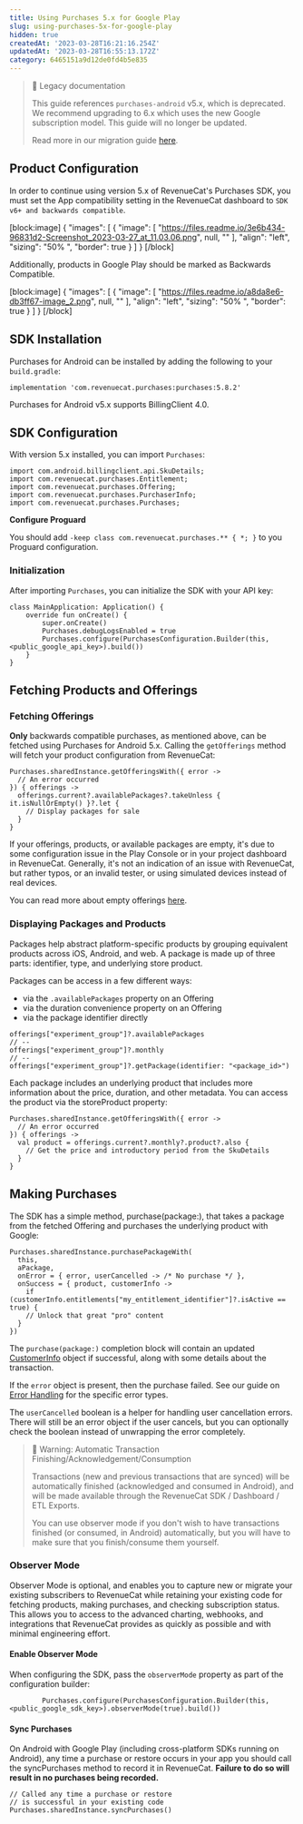 ```yaml
---
title: Using Purchases 5.x for Google Play
slug: using-purchases-5x-for-google-play
hidden: true
createdAt: '2023-03-28T16:21:16.254Z'
updatedAt: '2023-03-28T16:55:13.172Z'
category: 6465151a9d12de0fd4b5e835
---
```

> 🚧 Legacy documentation
> 
> This guide references `purchases-android` v5.x, which is deprecated. We recommend upgrading to 6.x which uses the new Google subscription model. This guide will no longer be updated.
> 
> Read more in our migration guide [here](doc:android-native-5x-to-6x-migration).

## Product Configuration

In order to continue using version 5.x of RevenueCat's Purchases SDK, you must set the App compatibility setting in the RevenueCat dashboard to `SDK v6+ and backwards compatible`.

[block:image]
{
  "images": [
    {
      "image": [
        "https://files.readme.io/3e6b434-96831d2-Screenshot_2023-03-27_at_11.03.06.png",
        null,
        ""
      ],
      "align": "left",
      "sizing": "50% ",
      "border": true
    }
  ]
}
[/block]



Additionally, products in Google Play should be marked as Backwards Compatible.

[block:image]
{
  "images": [
    {
      "image": [
        "https://files.readme.io/a8da8e6-db3ff67-image_2.png",
        null,
        ""
      ],
      "align": "left",
      "sizing": "50% ",
      "border": true
    }
  ]
}
[/block]



## SDK Installation

Purchases for Android can be installed by adding the following to your `build.gradle`:

```Text build.gradle
implementation 'com.revenuecat.purchases:purchases:5.8.2'
```



Purchases for Android v5.x supports BillingClient 4.0.

## SDK Configuration

With version 5.x installed, you can import `Purchases`:

```Text Java
import com.android.billingclient.api.SkuDetails;
import com.revenuecat.purchases.Entitlement;
import com.revenuecat.purchases.Offering;
import com.revenuecat.purchases.PurchaserInfo;
import com.revenuecat.purchases.Purchases;
```



**Configure Proguard**

You should add `-keep class com.revenuecat.purchases.** { *; }` to you Proguard configuration.

### Initialization

After importing `Purchases`, you can initialize the SDK with your API key:

```Text Kotlin
class MainApplication: Application() {
    override fun onCreate() {
        super.onCreate()
        Purchases.debugLogsEnabled = true
        Purchases.configure(PurchasesConfiguration.Builder(this, <public_google_api_key>).build())
    }
}
```



## Fetching Products and Offerings

### Fetching Offerings

**Only** backwards compatible purchases, as mentioned above, can be fetched using Purchases for Android 5.x. Calling the `getOfferings` method will fetch your product configuration from RevenueCat:

```Text Kotlin
Purchases.sharedInstance.getOfferingsWith({ error ->
  // An error occurred
}) { offerings ->
  offerings.current?.availablePackages?.takeUnless { it.isNullOrEmpty() }?.let {
    // Display packages for sale
  }
}
```



If your offerings, products, or available packages are empty, it's due to some configuration issue in the Play Console or in your project dashboard in RevenueCat. Generally, it's not an indication of an issue with RevenueCat, but rather typos, or an invalid tester, or using simulated devices instead of real devices. 

You can read more about empty offerings [here](https://community.revenuecat.com/sdks-51/why-are-offerings-or-products-empty-124).

### Displaying Packages and Products

Packages help abstract platform-specific products by grouping equivalent products across iOS, Android, and web. A package is made up of three parts: identifier, type, and underlying store product.

Packages can be access in a few different ways:

- via the `.availablePackages` property on an Offering
- via the duration convenience property on an Offering
- via the package identifier directly

```Text Kotlin
offerings["experiment_group"]?.availablePackages
// --
offerings["experiment_group"]?.monthly
// --
offerings["experiment_group"]?.getPackage(identifier: "<package_id>")
```



Each package includes an underlying product that includes more information about the price, duration, and other metadata. You can access the product via the storeProduct property:

```Text Kotlin
Purchases.sharedInstance.getOfferingsWith({ error ->
  // An error occurred
}) { offerings ->
  val product = offerings.current?.monthly?.product?.also {
    // Get the price and introductory period from the SkuDetails
  }
}
```



## Making Purchases

The SDK has a simple method, purchase(package:), that takes a package from the fetched Offering and purchases the underlying product with Google:

```Text Kotlin
Purchases.sharedInstance.purchasePackageWith(
  this,
  aPackage,
  onError = { error, userCancelled -> /* No purchase */ },
  onSuccess = { product, customerInfo ->
    if (customerInfo.entitlements["my_entitlement_identifier"]?.isActive == true) {
    // Unlock that great "pro" content
  }
})
```



The `purchase(package:)` completion block will contain an updated [CustomerInfo](https://www.revenuecat.com/docs/customer-info) object if successful, along with some details about the transaction.

If the `error` object is present, then the purchase failed. See our guide on [Error Handling](https://www.revenuecat.com/docs/errors) for the specific error types.

The `userCancelled` boolean is a helper for handling user cancellation errors. There will still be an error object if the user cancels, but you can optionally check the boolean instead of unwrapping the error completely.

> 🚧 Warning: Automatic Transaction Finishing/Acknowledgement/Consumption
> 
> Transactions (new and previous transactions that are synced) will be automatically finished (acknowledged and consumed in Android), and will be made available through the RevenueCat SDK / Dashboard / ETL Exports.
> 
> You can use observer mode if you don't wish to have transactions finished (or consumed, in Android) automatically, but you will have to make sure that you finish/consume them yourself.

### Observer Mode

Observer Mode is optional, and enables you to capture new or migrate your existing subscribers to RevenueCat while retaining your existing code for fetching products, making purchases, and checking subscription status. This allows you to access to the advanced charting, webhooks, and integrations that RevenueCat provides as quickly as possible and with minimal engineering effort.

#### Enable Observer Mode

When configuring the SDK, pass the `observerMode` property as part of the configuration builder:

```Text Kotlin
        Purchases.configure(PurchasesConfiguration.Builder(this, <public_google_sdk_key>).observerMode(true).build())
```



#### Sync Purchases

On Android with Google Play (including cross-platform SDKs running on Android), any time a purchase or restore occurs in your app you should call the syncPurchases method to record it in RevenueCat. **Failure to do so will result in no purchases being recorded.**

```Text Kotlin
// Called any time a purchase or restore 
// is successful in your existing code
Purchases.sharedInstance.syncPurchases()
```